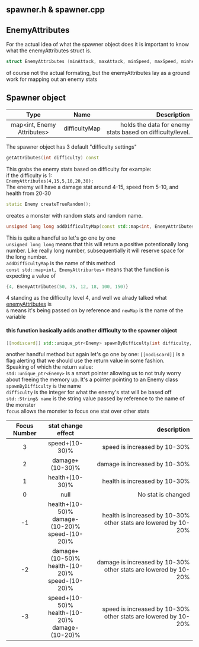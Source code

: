 ## spawner.h & spawner.cpp

## EnemyAttributes
For the actual idea of what the spawner object does it is important to know what the enemyAttributes struct is.
```c++
struct EnemyAttributes (minAttack, maxAttack, minSpeed, maxSpeed, minhealth...)
```
of course not the actual formating, but the enemyAttributes lay as a ground work for mapping out an enemy stats

## Spawner object

|            Type            |     Name      |                                               Description |
|:--------------------------:|:-------------:|----------------------------------------------------------:| 
| map<int, Enemy Attributes> | difficultyMap | holds the data for enemy stats based on difficulty/level. |

The spawner object has 3 default "difficulty settings"

```c++
getAttributes(int difficulty) const
```
This grabs the enemy stats based on difficulty
for example:  
if the difficulty is 1:  
``
EnemyAttributes(4,15,5,10,20,30);  ``  
The enemy will have a damage stat around 4-15, speed from 5-10, and health from 20-30

```c++
static Enemy createTrueRandom();
```
creates a monster with random stats and random name.

```c++
unsigned long long addDifficultyMap(const std::map<int, EnemyAttributes>& newMap);
```
This is quite a handful so let's go one by one  
`unsigned long long` means that this will return a positive potentionally long number. Like really long number, subsequentially it will reserve space for the long number.  
`addDifficultyMap` is the name of this method  
`const std::map<int, EnemyAttriburtes>` means that the function is expecting a value of 
```c++
{4, EnemyAttributes(50, 75, 12, 18, 100, 150)}
```

4 standing as the difficulty level 4, and well we alrady talked what [enemyAttributes](#enemyAttributes) is  
`&` means it's being passed on by reference and `newMap` is the name of the variable  

#### this function basically adds another difficulty to the spawner object

```c++
[[nodiscard]] std::unique_ptr<Enemy> spawnByDifficulty(int difficulty, const std::string& name, int focus = 0) const; // focus makes one value stand out more... 0 means nothing happens
```
another handful method but again let's go one by one:
`[[nodiscard]]` is a flag alerting that we should use the return value in some fashion.  
Speaking of which the return value:  
`std::unique_ptr<Enemy>` is a smart pointer allowing us to not truly worry about freeing the memory up. It's a pointer pointing to an Enemy class  
`spawnByDifficulty` is the name  
`difficulty` is the integer for what the enemy's stat will be based off
`std::String& name` is the string value passed by reference to the name of the monster  
`focus` allows the monster to focus one stat over other stats

| Focus Number |                   stat change effect                   |                                                     description |
|:------------:|:------------------------------------------------------:|----------------------------------------------------------------:|
|      3       |                     speed+(10-30)%                     |                                    speed is increased by 10-30% |
|      2       |                    damage+(10-30)%                     |                                   damage is increased by 10-30% |
|      1       |                    health+(10-30)%                     |                                   health is increased by 10-30% |
|      0       |                          null                          |                                              No stat is changed |
|      -1      | health+(10-50)%<br/>damage-(10-20)%<br/>speed-(10-20)% | health is increased by 10-30% other stats are lowered by 10-20% |
|      -2      | damage+(10-50)%<br/>health-(10-20)%<br/>speed-(10-20)% | damage is increased by 10-30% other stats are lowered by 10-20% |
|      -3      | speed+(10-50)%<br/>health-(10-20)%<br/>damage-(10-20)% |  speed is increased by 10-30% other stats are lowered by 10-20% |
